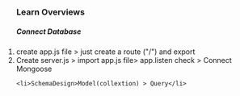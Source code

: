 
 <ol>
  <h3>Learn Overviews</h3>
    <h5>Connect Database</h5>
    <li>create app.js file > just create a route ("/") and export  </li>
    <li> Create server.js > import app.js file> app.listen check > Connect Mongoose </li>

    
    

</ol> 

<ol>
  
    
    <li>SchemaDesign>Model(collextion) > Query</li>
    

</ol> 

